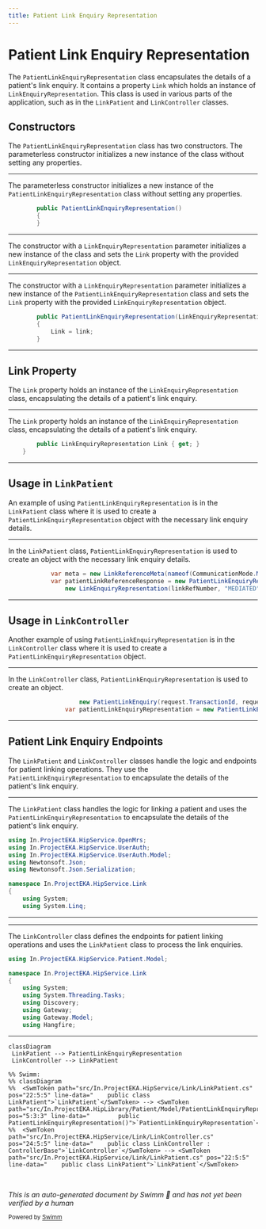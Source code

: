 ```yaml
---
title: Patient Link Enquiry Representation
---
```

# Patient Link Enquiry Representation

The <SwmToken path="src/In.ProjectEKA.HipLibrary/Patient/Model/PatientLinkEnquiryRepresentation.cs" pos="5:3:3" line-data="        public PatientLinkEnquiryRepresentation()">`PatientLinkEnquiryRepresentation`</SwmToken> class encapsulates the details of a patient's link enquiry. It contains a property <SwmToken path="src/In.ProjectEKA.HipLibrary/Patient/Model/PatientLinkEnquiryRepresentation.cs" pos="11:1:1" line-data="            Link = link;">`Link`</SwmToken> which holds an instance of <SwmToken path="src/In.ProjectEKA.HipLibrary/Patient/Model/PatientLinkEnquiryRepresentation.cs" pos="9:5:5" line-data="        public PatientLinkEnquiryRepresentation(LinkEnquiryRepresentation link)">`LinkEnquiryRepresentation`</SwmToken>. This class is used in various parts of the application, such as in the <SwmToken path="src/In.ProjectEKA.HipService/Link/LinkPatient.cs" pos="22:5:5" line-data="    public class LinkPatient">`LinkPatient`</SwmToken> and <SwmToken path="src/In.ProjectEKA.HipService/Link/LinkController.cs" pos="24:5:5" line-data="    public class LinkController : ControllerBase">`LinkController`</SwmToken> classes.

## Constructors

The <SwmToken path="src/In.ProjectEKA.HipLibrary/Patient/Model/PatientLinkEnquiryRepresentation.cs" pos="5:3:3" line-data="        public PatientLinkEnquiryRepresentation()">`PatientLinkEnquiryRepresentation`</SwmToken> class has two constructors. The parameterless constructor initializes a new instance of the class without setting any properties.

<SwmSnippet path="/src/In.ProjectEKA.HipLibrary/Patient/Model/PatientLinkEnquiryRepresentation.cs" line="5">

---

The parameterless constructor initializes a new instance of the <SwmToken path="src/In.ProjectEKA.HipLibrary/Patient/Model/PatientLinkEnquiryRepresentation.cs" pos="5:3:3" line-data="        public PatientLinkEnquiryRepresentation()">`PatientLinkEnquiryRepresentation`</SwmToken> class without setting any properties.

```c#
        public PatientLinkEnquiryRepresentation()
        {
        }
```

---

</SwmSnippet>

The constructor with a <SwmToken path="src/In.ProjectEKA.HipLibrary/Patient/Model/PatientLinkEnquiryRepresentation.cs" pos="9:5:5" line-data="        public PatientLinkEnquiryRepresentation(LinkEnquiryRepresentation link)">`LinkEnquiryRepresentation`</SwmToken> parameter initializes a new instance of the class and sets the <SwmToken path="src/In.ProjectEKA.HipLibrary/Patient/Model/PatientLinkEnquiryRepresentation.cs" pos="11:1:1" line-data="            Link = link;">`Link`</SwmToken> property with the provided <SwmToken path="src/In.ProjectEKA.HipLibrary/Patient/Model/PatientLinkEnquiryRepresentation.cs" pos="9:5:5" line-data="        public PatientLinkEnquiryRepresentation(LinkEnquiryRepresentation link)">`LinkEnquiryRepresentation`</SwmToken> object.

<SwmSnippet path="/src/In.ProjectEKA.HipLibrary/Patient/Model/PatientLinkEnquiryRepresentation.cs" line="9">

---

The constructor with a <SwmToken path="src/In.ProjectEKA.HipLibrary/Patient/Model/PatientLinkEnquiryRepresentation.cs" pos="9:5:5" line-data="        public PatientLinkEnquiryRepresentation(LinkEnquiryRepresentation link)">`LinkEnquiryRepresentation`</SwmToken> parameter initializes a new instance of the <SwmToken path="src/In.ProjectEKA.HipLibrary/Patient/Model/PatientLinkEnquiryRepresentation.cs" pos="9:3:3" line-data="        public PatientLinkEnquiryRepresentation(LinkEnquiryRepresentation link)">`PatientLinkEnquiryRepresentation`</SwmToken> class and sets the <SwmToken path="src/In.ProjectEKA.HipLibrary/Patient/Model/PatientLinkEnquiryRepresentation.cs" pos="11:1:1" line-data="            Link = link;">`Link`</SwmToken> property with the provided <SwmToken path="src/In.ProjectEKA.HipLibrary/Patient/Model/PatientLinkEnquiryRepresentation.cs" pos="9:5:5" line-data="        public PatientLinkEnquiryRepresentation(LinkEnquiryRepresentation link)">`LinkEnquiryRepresentation`</SwmToken> object.

```c#
        public PatientLinkEnquiryRepresentation(LinkEnquiryRepresentation link)
        {
            Link = link;
        }
```

---

</SwmSnippet>

## Link Property

The <SwmToken path="src/In.ProjectEKA.HipLibrary/Patient/Model/PatientLinkEnquiryRepresentation.cs" pos="11:1:1" line-data="            Link = link;">`Link`</SwmToken> property holds an instance of the <SwmToken path="src/In.ProjectEKA.HipLibrary/Patient/Model/PatientLinkEnquiryRepresentation.cs" pos="9:5:5" line-data="        public PatientLinkEnquiryRepresentation(LinkEnquiryRepresentation link)">`LinkEnquiryRepresentation`</SwmToken> class, encapsulating the details of a patient's link enquiry.

<SwmSnippet path="/src/In.ProjectEKA.HipLibrary/Patient/Model/PatientLinkEnquiryRepresentation.cs" line="14">

---

The <SwmToken path="src/In.ProjectEKA.HipLibrary/Patient/Model/PatientLinkEnquiryRepresentation.cs" pos="14:5:5" line-data="        public LinkEnquiryRepresentation Link { get; }">`Link`</SwmToken> property holds an instance of the <SwmToken path="src/In.ProjectEKA.HipLibrary/Patient/Model/PatientLinkEnquiryRepresentation.cs" pos="14:3:3" line-data="        public LinkEnquiryRepresentation Link { get; }">`LinkEnquiryRepresentation`</SwmToken> class, encapsulating the details of a patient's link enquiry.

```c#
        public LinkEnquiryRepresentation Link { get; }
    }
```

---

</SwmSnippet>

## Usage in <SwmToken path="src/In.ProjectEKA.HipService/Link/LinkPatient.cs" pos="22:5:5" line-data="    public class LinkPatient">`LinkPatient`</SwmToken>

An example of using <SwmToken path="src/In.ProjectEKA.HipLibrary/Patient/Model/PatientLinkEnquiryRepresentation.cs" pos="5:3:3" line-data="        public PatientLinkEnquiryRepresentation()">`PatientLinkEnquiryRepresentation`</SwmToken> is in the <SwmToken path="src/In.ProjectEKA.HipService/Link/LinkPatient.cs" pos="22:5:5" line-data="    public class LinkPatient">`LinkPatient`</SwmToken> class where it is used to create a <SwmToken path="src/In.ProjectEKA.HipLibrary/Patient/Model/PatientLinkEnquiryRepresentation.cs" pos="5:3:3" line-data="        public PatientLinkEnquiryRepresentation()">`PatientLinkEnquiryRepresentation`</SwmToken> object with the necessary link enquiry details.

<SwmSnippet path="/src/In.ProjectEKA.HipService/Link/LinkPatient.cs" line="104">

---

In the <SwmToken path="src/In.ProjectEKA.HipService/Link/LinkPatient.cs" pos="22:5:5" line-data="    public class LinkPatient">`LinkPatient`</SwmToken> class, <SwmToken path="src/In.ProjectEKA.HipService/Link/LinkPatient.cs" pos="105:9:9" line-data="            var patientLinkReferenceResponse = new PatientLinkEnquiryRepresentation(">`PatientLinkEnquiryRepresentation`</SwmToken> is used to create an object with the necessary link enquiry details.

```c#
            var meta = new LinkReferenceMeta(nameof(CommunicationMode.MOBILE), patient.PhoneNumber, expiry);
            var patientLinkReferenceResponse = new PatientLinkEnquiryRepresentation(
                new LinkEnquiryRepresentation(linkRefNumber, "MEDIATED", meta));
```

---

</SwmSnippet>

## Usage in <SwmToken path="src/In.ProjectEKA.HipService/Link/LinkController.cs" pos="24:5:5" line-data="    public class LinkController : ControllerBase">`LinkController`</SwmToken>

Another example of using <SwmToken path="src/In.ProjectEKA.HipLibrary/Patient/Model/PatientLinkEnquiryRepresentation.cs" pos="5:3:3" line-data="        public PatientLinkEnquiryRepresentation()">`PatientLinkEnquiryRepresentation`</SwmToken> is in the <SwmToken path="src/In.ProjectEKA.HipService/Link/LinkController.cs" pos="24:5:5" line-data="    public class LinkController : ControllerBase">`LinkController`</SwmToken> class where it is used to create a <SwmToken path="src/In.ProjectEKA.HipLibrary/Patient/Model/PatientLinkEnquiryRepresentation.cs" pos="5:3:3" line-data="        public PatientLinkEnquiryRepresentation()">`PatientLinkEnquiryRepresentation`</SwmToken> object.

<SwmSnippet path="/src/In.ProjectEKA.HipService/Link/LinkController.cs" line="98">

---

In the <SwmToken path="src/In.ProjectEKA.HipService/Link/LinkController.cs" pos="24:5:5" line-data="    public class LinkController : ControllerBase">`LinkController`</SwmToken> class, <SwmToken path="src/In.ProjectEKA.HipService/Link/LinkController.cs" pos="99:9:9" line-data="                var patientLinkEnquiryRepresentation = new PatientLinkEnquiryRepresentation();">`PatientLinkEnquiryRepresentation`</SwmToken> is used to create an object.

```c#
                    new PatientLinkEnquiry(request.TransactionId, request.RequestId, patient);
                var patientLinkEnquiryRepresentation = new PatientLinkEnquiryRepresentation();
```

---

</SwmSnippet>

## Patient Link Enquiry Endpoints

The <SwmToken path="src/In.ProjectEKA.HipService/Link/LinkPatient.cs" pos="22:5:5" line-data="    public class LinkPatient">`LinkPatient`</SwmToken> and <SwmToken path="src/In.ProjectEKA.HipService/Link/LinkController.cs" pos="24:5:5" line-data="    public class LinkController : ControllerBase">`LinkController`</SwmToken> classes handle the logic and endpoints for patient linking operations. They use the <SwmToken path="src/In.ProjectEKA.HipLibrary/Patient/Model/PatientLinkEnquiryRepresentation.cs" pos="5:3:3" line-data="        public PatientLinkEnquiryRepresentation()">`PatientLinkEnquiryRepresentation`</SwmToken> to encapsulate the details of the patient's link enquiry.

<SwmSnippet path="/src/In.ProjectEKA.HipService/Link/LinkPatient.cs" line="1">

---

The <SwmToken path="src/In.ProjectEKA.HipService/Link/LinkPatient.cs" pos="22:5:5" line-data="    public class LinkPatient">`LinkPatient`</SwmToken> class handles the logic for linking a patient and uses the <SwmToken path="src/In.ProjectEKA.HipLibrary/Patient/Model/PatientLinkEnquiryRepresentation.cs" pos="5:3:3" line-data="        public PatientLinkEnquiryRepresentation()">`PatientLinkEnquiryRepresentation`</SwmToken> to encapsulate the details of the patient's link enquiry.

```c#
using In.ProjectEKA.HipService.OpenMrs;
using In.ProjectEKA.HipService.UserAuth;
using In.ProjectEKA.HipService.UserAuth.Model;
using Newtonsoft.Json;
using Newtonsoft.Json.Serialization;

namespace In.ProjectEKA.HipService.Link
{
    using System;
    using System.Linq;
```

---

</SwmSnippet>

<SwmSnippet path="/src/In.ProjectEKA.HipService/Link/LinkController.cs" line="1">

---

The <SwmToken path="src/In.ProjectEKA.HipService/Link/LinkController.cs" pos="24:5:5" line-data="    public class LinkController : ControllerBase">`LinkController`</SwmToken> class defines the endpoints for patient linking operations and uses the <SwmToken path="src/In.ProjectEKA.HipService/Link/LinkPatient.cs" pos="22:5:5" line-data="    public class LinkPatient">`LinkPatient`</SwmToken> class to process the link enquiries.

```c#
using In.ProjectEKA.HipService.Patient.Model;

namespace In.ProjectEKA.HipService.Link
{
    using System;
    using System.Threading.Tasks;
    using Discovery;
    using Gateway;
    using Gateway.Model;
    using Hangfire;
```

---

</SwmSnippet>

```mermaid
classDiagram
 LinkPatient --> PatientLinkEnquiryRepresentation
 LinkController --> LinkPatient

%% Swimm:
%% classDiagram
%%  <SwmToken path="src/In.ProjectEKA.HipService/Link/LinkPatient.cs" pos="22:5:5" line-data="    public class LinkPatient">`LinkPatient`</SwmToken> --> <SwmToken path="src/In.ProjectEKA.HipLibrary/Patient/Model/PatientLinkEnquiryRepresentation.cs" pos="5:3:3" line-data="        public PatientLinkEnquiryRepresentation()">`PatientLinkEnquiryRepresentation`</SwmToken>
%%  <SwmToken path="src/In.ProjectEKA.HipService/Link/LinkController.cs" pos="24:5:5" line-data="    public class LinkController : ControllerBase">`LinkController`</SwmToken> --> <SwmToken path="src/In.ProjectEKA.HipService/Link/LinkPatient.cs" pos="22:5:5" line-data="    public class LinkPatient">`LinkPatient`</SwmToken>
```

&nbsp;

*This is an auto-generated document by Swimm 🌊 and has not yet been verified by a human*

<SwmMeta version="3.0.0" repo-id="Z2l0aHViJTNBJTNBaGlwLXNlcnZpY2UlM0ElM0FTd2ltbS1EZW1v" repo-name="hip-service"><sup>Powered by [Swimm](/)</sup></SwmMeta>
